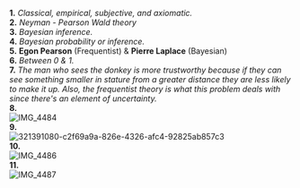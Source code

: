**1.** *Classical, empirical, subjective, and axiomatic.*  
**2.** *Neyman - Pearson Wald theory*  
**3.**  *Bayesian inference.*  
**4.**  *Bayesian probability or inference.*  
**5.** **Egon Pearson** (Frequentist) & **Pierre Laplace** (Bayesian)  
**6.**  *Between 0 & 1.*  
**7.**  *The man who sees the donkey is more trustworthy because if they can see something smaller in stature from a greater distance they are less likely to make it up. Also, the frequentist theory is what this problem deals with since there's an element of uncertainty.*   
**8.**  
![IMG_4484](https://github.com/OteyHaroldGitDataScientistUTA/IDS2024S/assets/157654733/abe088b8-a6ff-48d9-89d1-e2280e52db49)  
**9.**  
![321391080-c2f69a9a-826e-4326-afc4-92825ab857c3](https://github.com/OteyHaroldGitDataScientistUTA/IDS2024S/assets/157654733/4cb9a8c7-cc77-4ad0-b806-b434f8b293c8)  
**10.**  
![IMG_4486](https://github.com/OteyHaroldGitDataScientistUTA/IDS2024S/assets/157654733/e2f74e93-c522-4e6a-9024-35d154f4d49d)  
**11.**  
![IMG_4487](https://github.com/OteyHaroldGitDataScientistUTA/IDS2024S/assets/157654733/a29157a5-8a79-4c3d-bcc2-8a7f9b14f495)  
